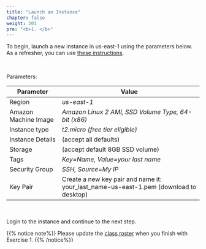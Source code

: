 ```yaml
---
title: "Launch an Instance"
chapter: false
weight: 201
pre: "<b>1. </b>"
---
```


To begin, launch a new instance in us-east-1 using the parameters below. As a refresher, you can use [these instructions](https://docs.aws.amazon.com/AWSEC2/latest/UserGuide/EC2_GetStarted.html).
<p>&nbsp;<p>
Parameters:

Parameter | Value
--- | ---
Region | _us-east-1_
Amazon Machine Image | _Amazon Linux 2 AMI, SSD Volume Type, 64-bit (x86)_
Instance type | _t2.micro (free tier eligible)_
Instance Details | (accept all defaults)
Storage | (accept default 8GB SSD volume)
Tags | _Key=Name, Value=your last name_
Security Group | _SSH, Source=My IP_
Key Pair | Create a new key pair and name it: your_last_name-us-east-1.pem (download to desktop)
<p>&nbsp;<p>
Login to the instance and continue to the next step.

{{% notice note%}}
Please update the [class roster](https://docs.google.com/spreadsheets/d/1HNw-LBWG5JHo83Pb-1Qlqpgxh3a-92C6Pwye3qxdj0Q/edit?gid=328056100#gid=328056100) when you finish with Exercise 1.
{{% /notice%}}
